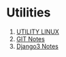 # Utilities

1. [UTILITY LINUX](https://github.com/malavolti/Utilities/blob/master/Linux-Bash.md)
2. [GIT Notes](https://github.com/malavolti/Utilities/blob/master/GIT-Notes.md)
3. [Django3 Notes](https://github.com/malavolti/Utilities/blob/master/Django3-notes.md)
